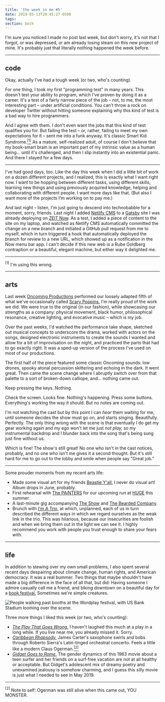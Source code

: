 ```yaml
---
title: 'the week in me #5'
date: 2019-05-13T20:45:27-0500
tags:
section: both
---
```


I'm sure you noticed I made no post last week, but don't worry, it's
not that I forgot, or was depressed, or am already losing steam on this
new project of mine.
It's probably just that literally nothing happened the week before.

---

## code

Okay, actually I've had a tough week (or two, who's counting).

For one thing, I took my first "programming test" in many years. This
doesn't test your ability to program, which I've proven by doing it
as a career.
It's a test of a fairly narrow piece of the job – not, to me, the
most interesting part – under artificial conditions. You can't throw
a rock on developer Twitter without hitting someone explaining why
this kind of test is a bad way to hire programmers.

And I agree with them. I don't even want the jobs that this kind of test
qualifies you for. But failing the test – or, rather, failing
to meet my own expectations for it – sent me into a funk anyway. It's
classic Smart Kid Syndrome.[<sup>[1]</sup>](#fn1)
As a mature, self-realized adult, of course I don't believe that
my book-smart brain is an important part of my intrinsic value
as a human being...
until it's challenged, and then I slip instantly into an existential
panic. And there I stayed for a few days.

---

I've had good days, too. Like the day this week when I did a little
bit of work on a dozen
different projects, and I realized, this is exactly what I want
right now. I want to be hopping between different tasks, using
different skills, learning new things and using previously
acquired knowledge, helping and collaborating with different
people. I want more days like that. (But also I want more
of the projects I'm working on to pay me.)

And last night – listen, I'm just going to descend into technobabble
for a moment, sorry, friends. Last night I added [Netlify CMS][] to
a [Gatsby][] site I was already deploying on [ZEIT Now][]. As a test,
I added a piece of content to the site on my laptop, and watched
as Netlify CMS automatically committed the change on a new branch
and initiated
a GitHub pull request from me to myself, which in turn triggered
a hook that automatically
deployed the branch for review to a new URL, which showed up as a
notification in the Now menu bar app. I can't decide if this new
web is a Rube Goldberg contraption or a beautiful, elegant machine,
but either way it delighted me.

---

<div class="footnotes">
  <p><a id="fn1"><sup>[1]</sup></a> I'm using this wrong.</p>
</div>

---

## arts

Last week [Oncoming Productions][oncoming] performed our loosely adapted
fifth of what we've occasionally called
[Scary Poppins.][poppins] I'm really proud of the work we did.
We were true to the original (in our fashion), while showcasing our
strengths as a company: physical movement, black humor, philosophical
resonance, creative lighting, and evocative music – which is my job.

Over the past weeks, I'd watched the performance take shape, sketched
out musical concepts to underscore the drama, worked with actors on the
songs, designed electronic instruments to create the sounds I wanted
and allow for a bit of improvisation on the night, and practiced the
parts that had to go exactly right. It was a sped-up version of the
process I've used on most of our productions.

The first half of the piece featured some classic Oncoming sounds:
low drones, spooky atonal percussion skittering and echoing in the
dark. It went great. Then came the scene change where I abruptly switch
over from that palette to a sort of broken-down calliope, and...
nothing came out.

Keep pressing the keys. Nothing.

Check the screen. Looks fine. Nothing's happening. Press some buttons.
Everything's working the way it should. But no notes are coming out.

I'm not watching the cast but by this point I can _hear_ them waiting
for me, until someone decides the show must go on, and
starts singing. Beautifully. Perfectly. The only thing
wrong with the scene is that eventually I do get my gear working again
and my ego won't let me just _not play,_ so my instrumental backdrop and
I blunder back into the song that's being sung just fine without us.

Which is fine! The show's still great! No one who isn't in the cast
notices, probably, and no one who isn't me gives it a second thought.
But it's
still hard for me to go out to the lobby and smile when people say
"Great job."

---

Some prouder moments from my recent arts life:

- Made some visual art for my friends [Beastie Y'all.][beastie]
  I never do visual art! Album drops in June, probably.
- First rehearsal with [The PAiNTERS][painters] for our upcoming run
  at [HUGE][] this summer.
- A last-minute gig accompanying [The Show][] and [The Bearded Company][].
- Brunch with [I'm A Trio,][trio] at which, unplanned, each of us in turn
  described the
  different ways in which we regard ourselves as the weak link in the
  trio. This was hilarious, because our insecurities are foolish and
  when we bring them out in the light we can see it. I highly recommend
  you work with people you trust enough to share your fears with.

---

## life

In addition to stewing over my own small problems, I also spent several
recent days
despairing about climate change, human rights, and American democracy.
It was a real bummer. Two things that maybe shouldn't have made a
big difference in the face of all that, but did: Having someone I
admire casually call
me a friend, and biking downtown on a beautiful day
for a [book festival.][wordplay] Sometimes we're simple creatures.

<p>
  <img
    src="/images/wordplay-festival.jpg"
    alt="People walking past booths at the Wordplay festival, with US Bank Stadium looming over the scene."
  />
</p>

Three more things I liked this week (or two, who's counting):

- [<cite>The Play That Goes Wrong.</cite>][wrong] I haven't laughed
  this much
  at a play in a long while. If you live near me, you already
  missed it. Sorry.
- [<cite>Caribbean Rhapsody.</cite>][rhapsody]
  James Carter's saxophone swirls and
  bobs through Roberto Sierra's Latin-tinged orchestral concerto.
  Feels a little like a modern Claus Ogerman.[<sup>[2]</sup>](#fn2)
- [<cite>Gidget Goes to Rome.</cite>][gidget] The gender dynamics of
  this 1963 movie about a teen surfer and her friends on a surf-free
  vacation
  are not at all healthy or acceptable. But Gidget's adolescent mix
  of dreamy poetry and unexamined jealousy is somehow charming, and
  I guess this silly movie is just what I needed to see in May 2019.

---

<div class="footnotes">
  <p><a id="fn2"><sup>[2]</sup></a>
    Note to self: Ogerman was still alive when this came out, YOU MONSTER.
  </p>
</div>

[Netlify CMS]: https://www.netlifycms.org
[Gatsby]: https://www.gatsbyjs.org
[ZEIT Now]: https://zeit.co/now
[oncoming]: https://oncomingproductions.com
[poppins]: https://www.minnesotafringe.org/event-calendar/five-fifths
[The Show]: https://www.facebook.com/TheShowImprov/
[The Bearded Company]: https://beardedcompany.org
[painters]: https://www.facebook.com/ThePaintersImprov/
[trio]: https://www.facebook.com/imatrio/
[HUGE]: http://www.hugetheater.com
[beastie]: https://beastieyall.bandcamp.com
[wordplay]: https://loft.org/wordplay/about-wordplay
[gidget]: https://www.amazon.com/Gidget-Goes-Rome-James-Darren/dp/B0087YSBQQ
[wrong]: https://www.broadwaygoeswrong.com
[rhapsody]: https://www.youtube.com/watch?v=lBqe4x1hFqo
[walker]: https://walkerart.org
[js-mn]: https://javascriptmn.com
[vue.js]: https://vuejs.org
[minnebar]: https://minnestar.org/minnebar/
[gatsby]: https://www.gatsbyjs.org
[shows page]: https://www.erikostrom.com/arts/shows/
[heather quintal]: https://www.heatherquintal.com
[arboretum]: http://www.arboretum.umn.edu
[auction]: https://www.ebay.com/itm/Arboretum-with-Im-A-Trio/113731374166?hash=item1a7aeb0c56:g:aCgAAOSwhy9cxb1C
[five-watt]: http://fivewattcoffee.com/five-watt-coffee
